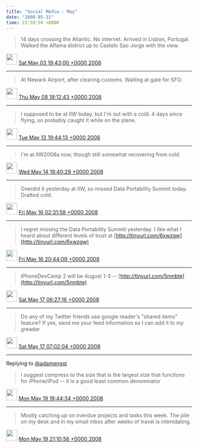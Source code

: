 ```yaml
---    
title: "Social Media - May"
date: "2008-05-31"
time: 23:59:59 +0000
---
```


> 14 days crossing the Atlantic. No internet. Arrived in Lisbon, Portugal. Walked the Alfama district up to Castelo Sao Jorge with the view.

<img src="{{ site.url }}{{ site.baseurl }}/assets/images/media/tweet.ico" width="30" /> [Sat May 03 19:43:00 +0000 2008](https://twitter.com/ChristopherA/status/802773119)

----

> At Newark Airport, after clearing customs. Waiting at gate for SFO.

<img src="{{ site.url }}{{ site.baseurl }}/assets/images/media/tweet.ico" width="30" /> [Thu May 08 19:12:43 +0000 2008](https://twitter.com/ChristopherA/status/806629248)

----

> I supposed to be at IIW today, but I'm out with a cold. 4 days since flying, so probably caught it while on the plane.

<img src="{{ site.url }}{{ site.baseurl }}/assets/images/media/tweet.ico" width="30" /> [Tue May 13 19:44:13 +0000 2008](https://twitter.com/ChristopherA/status/810471153)

----

> I'm at IIW2008a now, though still somewhat recovering from cold.

<img src="{{ site.url }}{{ site.baseurl }}/assets/images/media/tweet.ico" width="30" /> [Wed May 14 18:40:29 +0000 2008](https://twitter.com/ChristopherA/status/811332309)

----

> Overdid it yesterday at IIW, so missed Data Portability Summit today. Dratted cold.

<img src="{{ site.url }}{{ site.baseurl }}/assets/images/media/tweet.ico" width="30" /> [Fri May 16 02:31:58 +0000 2008](https://twitter.com/ChristopherA/status/812421093)

----

> I regret missing the Data Portability Summit yesterday. I like what I heard about different levels of trust at [http://tinyurl.com/6xwzgw](http://tinyurl.com/6xwzgw)

<img src="{{ site.url }}{{ site.baseurl }}/assets/images/media/tweet.ico" width="30" /> [Fri May 16 20:44:09 +0000 2008](https://twitter.com/ChristopherA/status/813086573)

----

> iPhoneDevCamp 2 will be August 1-3 -- [http://tinyurl.com/5nmbte](http://tinyurl.com/5nmbte)

<img src="{{ site.url }}{{ site.baseurl }}/assets/images/media/tweet.ico" width="30" /> [Sat May 17 06:27:16 +0000 2008](https://twitter.com/ChristopherA/status/813382202)

----

> Do any of my Twitter friends use google reader's "shared items" feature? If yes, send me your feed information so I can add it to my greader

<img src="{{ site.url }}{{ site.baseurl }}/assets/images/media/tweet.ico" width="30" /> [Sat May 17 07:02:04 +0000 2008](https://twitter.com/ChristopherA/status/813394364)

----

Replying to [@adamengst](https://twitter.com/adamengst/status/815160114)

> I suggest compress to the size that is the largest size that functions for iPhone/iPod -- it is a good least common denominator

<img src="{{ site.url }}{{ site.baseurl }}/assets/images/media/tweet.ico" width="30" /> [Mon May 19 18:44:34 +0000 2008](https://twitter.com/ChristopherA/status/815161316)

----

> Mostly catching up on overdue projects and tasks this week. The pile on my desk and in my email inbox after weeks of travel is intimidating.

<img src="{{ site.url }}{{ site.baseurl }}/assets/images/media/tweet.ico" width="30" /> [Mon May 19 21:10:56 +0000 2008](https://twitter.com/ChristopherA/status/815245751)